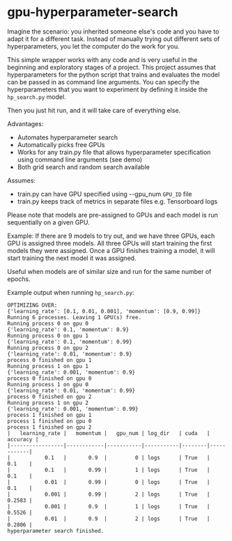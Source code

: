 # gpu-hyperparameter-search
Imagine the scenario: you inherited someone else's code and you have to adapt it for a different task. Instead of manually trying out different sets of hyperparameters, you let the computer do the work for you.

This simple wrapper works with any code and is very useful in the beginning and exploratory stages of a project. This project assumes that hyperparameters for the python script that trains and evaluates the model can be passed in as command line arguments. You can specify the hyperparameters that you want to experiment by defining it inside the `hp_search.py` model.

Then you just hit run, and it will take care of everything else. 

Advantages:
- Automates hyperparameter search
- Automatically picks free GPUs
- Works for any train.py file that allows hyperparameter specification using command line arguments (see demo)
- Both grid search and random search available

Assumes:
- train.py can have GPU specified using --gpu_num `GPU_ID` file
- train.py keeps track of metrics in separate files e.g. Tensorboard logs

Please note that models are pre-assigned to GPUs and each model is run sequentially on a given GPU.

Example:
If there are 9 models to try out, and we have three GPUs, each GPU is assigned three models.
All three GPUs will start training the first models they were assigned. Once a GPU finishes training a model, it will start training the next model it was assigned.

Useful when models are of similar size and run for the same number of epochs.

Example output when running `hp_search.py`: 

```
OPTIMIZING OVER:
{'learning_rate': [0.1, 0.01, 0.001], 'momentum': [0.9, 0.99]}
Running 6 processes. Leaving 1 GPU(s) free.
Running process 0 on gpu 0
{'learning_rate': 0.1, 'momentum': 0.9}
Running process 0 on gpu 1
{'learning_rate': 0.1, 'momentum': 0.99}
Running process 0 on gpu 2
{'learning_rate': 0.01, 'momentum': 0.9}
process 0 finished on gpu 1
Running process 1 on gpu 1
{'learning_rate': 0.001, 'momentum': 0.9}
process 0 finished on gpu 0
Running process 1 on gpu 0
{'learning_rate': 0.01, 'momentum': 0.99}
process 0 finished on gpu 2
Running process 1 on gpu 2
{'learning_rate': 0.001, 'momentum': 0.99}
process 1 finished on gpu 1
process 1 finished on gpu 0
process 1 finished on gpu 2
|   learning_rate |   momentum |   gpu_num | log_dir   | cuda   |   accuracy |
|-----------------|------------|-----------|-----------|--------|------------|
|           0.1   |       0.9  |         0 | logs      | True   |     0.1    |
|           0.1   |       0.99 |         1 | logs      | True   |     0.1    |
|           0.01  |       0.99 |         0 | logs      | True   |     0.1    |
|           0.001 |       0.99 |         2 | logs      | True   |     0.2583 |
|           0.001 |       0.9  |         1 | logs      | True   |     0.5526 |
|           0.01  |       0.9  |         2 | logs      | True   |     0.2806 |
hyperparameter search finished.
```
